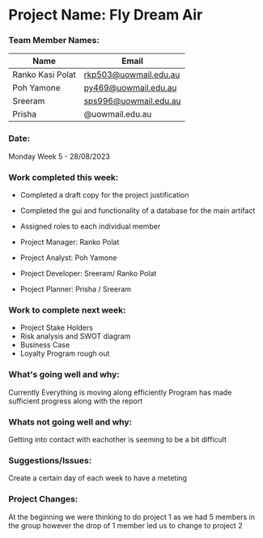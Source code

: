 # Project Name: Fly Dream Air

### Team Member Names:
|     Name      |     Email     | 
| ------------- | ------------- |
| Ranko Kasi Polat  |rkp503@uowmail.edu.au  |
| Poh Yamone        | py469@uowmail.edu.au  |
| Sreeram           | sps996@uowmail.edu.au  |
| Prisha            | @uowmail.edu.au|

### Date: 
Monday Week 5 - 28/08/2023

### Work completed this week:

- Completed a draft copy for the project justification
- Completed the gui and functionality of a database for the main artifact 
- Assigned roles to each individual member

- Project Manager: Ranko Polat
- Project Analyst: Poh Yamone 
- Project Developer:  Sreeram/ Ranko Polat
- Project Planner: Prisha / Sreeram


### Work to complete next week:

- Project Stake Holders
- Risk analysis and SWOT diagram
- Business Case
- Loyalty Program rough out

### What's going well and why:

Currently Everything is moving along efficiently 
Program has made sufficient progress along with the report

### Whats not going well and why:

Getting into contact with eachother is seeming to be a bit difficult

### Suggestions/Issues:

Create a certain day of each week to have a meteting

### Project Changes:

At the beginning we were thinking to do project 1 as we had 5 members in the group however the drop of 1
member led us to change to project 2
